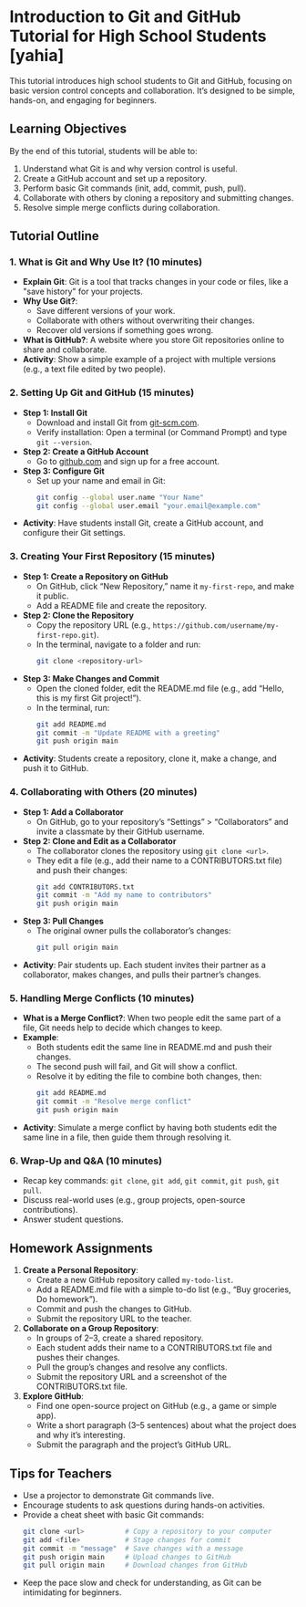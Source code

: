 

# Introduction to Git and GitHub Tutorial for High School Students [yahia]

This tutorial introduces high school students to Git and GitHub, focusing on basic version control concepts and collaboration. It’s designed to be simple, hands-on, and engaging for beginners.

## Learning Objectives
By the end of this tutorial, students will be able to:
1. Understand what Git is and why version control is useful.
2. Create a GitHub account and set up a repository.
3. Perform basic Git commands (init, add, commit, push, pull).
4. Collaborate with others by cloning a repository and submitting changes.
5. Resolve simple merge conflicts during collaboration.

## Tutorial Outline

### 1. What is Git and Why Use It? (10 minutes)
- **Explain Git**: Git is a tool that tracks changes in your code or files, like a "save history" for your projects.
- **Why Use Git?**: 
  - Save different versions of your work.
  - Collaborate with others without overwriting their changes.
  - Recover old versions if something goes wrong.
- **What is GitHub?**: A website where you store Git repositories online to share and collaborate.
- **Activity**: Show a simple example of a project with multiple versions (e.g., a text file edited by two people).

### 2. Setting Up Git and GitHub (15 minutes)
- **Step 1: Install Git**
  - Download and install Git from [git-scm.com](https://git-scm.com/).
  - Verify installation: Open a terminal (or Command Prompt) and type `git --version`.
- **Step 2: Create a GitHub Account**
  - Go to [github.com](https://github.com) and sign up for a free account.
- **Step 3: Configure Git**
  - Set up your name and email in Git:
    ```bash
    git config --global user.name "Your Name"
    git config --global user.email "your.email@example.com"
    ```
- **Activity**: Have students install Git, create a GitHub account, and configure their Git settings.

### 3. Creating Your First Repository (15 minutes)
- **Step 1: Create a Repository on GitHub**
  - On GitHub, click “New Repository,” name it `my-first-repo`, and make it public.
  - Add a README file and create the repository.
- **Step 2: Clone the Repository**
  - Copy the repository URL (e.g., `https://github.com/username/my-first-repo.git`).
  - In the terminal, navigate to a folder and run:
    ```bash
    git clone <repository-url>
    ```
- **Step 3: Make Changes and Commit**
  - Open the cloned folder, edit the README.md file (e.g., add “Hello, this is my first Git project!”).
  - In the terminal, run:
    ```bash
    git add README.md
    git commit -m "Update README with a greeting"
    git push origin main
    ```
- **Activity**: Students create a repository, clone it, make a change, and push it to GitHub.

### 4. Collaborating with Others (20 minutes)
- **Step 1: Add a Collaborator**
  - On GitHub, go to your repository’s “Settings” > “Collaborators” and invite a classmate by their GitHub username.
- **Step 2: Clone and Edit as a Collaborator**
  - The collaborator clones the repository using `git clone <url>`.
  - They edit a file (e.g., add their name to a CONTRIBUTORS.txt file) and push their changes:
    ```bash
    git add CONTRIBUTORS.txt
    git commit -m "Add my name to contributors"
    git push origin main
    ```
- **Step 3: Pull Changes**
  - The original owner pulls the collaborator’s changes:
    ```bash
    git pull origin main
    ```
- **Activity**: Pair students up. Each student invites their partner as a collaborator, makes changes, and pulls their partner’s changes.

### 5. Handling Merge Conflicts (10 minutes)
- **What is a Merge Conflict?**: When two people edit the same part of a file, Git needs help to decide which changes to keep.
- **Example**:
  - Both students edit the same line in README.md and push their changes.
  - The second push will fail, and Git will show a conflict.
  - Resolve it by editing the file to combine both changes, then:
    ```bash
    git add README.md
    git commit -m "Resolve merge conflict"
    git push origin main
    ```
- **Activity**: Simulate a merge conflict by having both students edit the same line in a file, then guide them through resolving it.

### 6. Wrap-Up and Q&A (10 minutes)
- Recap key commands: `git clone`, `git add`, `git commit`, `git push`, `git pull`.
- Discuss real-world uses (e.g., group projects, open-source contributions).
- Answer student questions.

## Homework Assignments
1. **Create a Personal Repository**:
   - Create a new GitHub repository called `my-todo-list`.
   - Add a README.md file with a simple to-do list (e.g., “Buy groceries, Do homework”).
   - Commit and push the changes to GitHub.
   - Submit the repository URL to the teacher.
2. **Collaborate on a Group Repository**:
   - In groups of 2–3, create a shared repository.
   - Each student adds their name to a CONTRIBUTORS.txt file and pushes their changes.
   - Pull the group’s changes and resolve any conflicts.
   - Submit the repository URL and a screenshot of the CONTRIBUTORS.txt file.
3. **Explore GitHub**:
   - Find one open-source project on GitHub (e.g., a game or simple app).
   - Write a short paragraph (3–5 sentences) about what the project does and why it’s interesting.
   - Submit the paragraph and the project’s GitHub URL.

## Tips for Teachers
- Use a projector to demonstrate Git commands live.
- Encourage students to ask questions during hands-on activities.
- Provide a cheat sheet with basic Git commands:
  ```bash
  git clone <url>          # Copy a repository to your computer
  git add <file>           # Stage changes for commit
  git commit -m "message"  # Save changes with a message
  git push origin main     # Upload changes to GitHub
  git pull origin main     # Download changes from GitHub
  ```
- Keep the pace slow and check for understanding, as Git can be intimidating for beginners.

